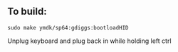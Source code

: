 ## To build:

```
sudo make ymdk/sp64:gdiggs:bootloadHID
```

Unplug keyboard and plug back in while holding left ctrl

